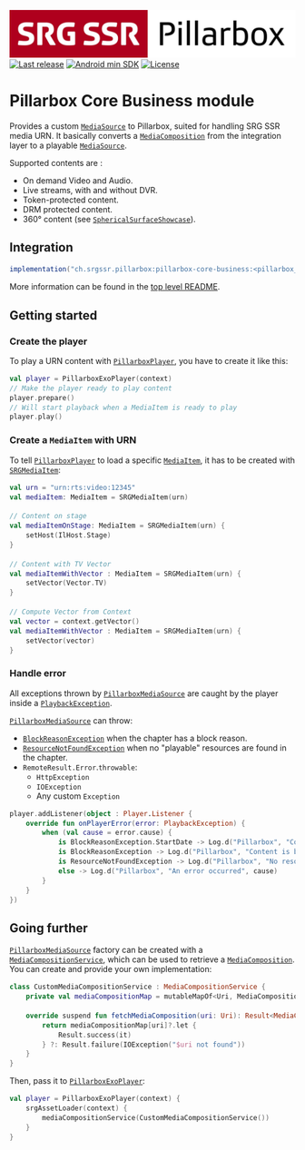 [![Pillarbox logo](https://github.com/SRGSSR/pillarbox-apple/blob/main/docs/README-images/logo.jpg)](https://github.com/SRGSSR/pillarbox-android)
[![Last release](https://img.shields.io/github/v/release/SRGSSR/pillarbox-android?label=Release)](https://github.com/SRGSSR/pillarbox-android/releases)
[![Android min SDK](https://img.shields.io/badge/Android-21%2B-34A853)](https://github.com/SRGSSR/pillarbox-android)
[![License](https://img.shields.io/github/license/SRGSSR/pillarbox-android?label=License)](https://github.com/SRGSSR/pillarbox-android/blob/main/LICENSE)

# Pillarbox Core Business module

Provides a custom [`MediaSource`][media-source-documentation] to Pillarbox, suited for handling SRG SSR media URN. It basically converts a
[`MediaComposition`][media-composition-source] from the integration layer to a playable [`MediaSource`][media-source-documentation].

Supported contents are :

- On demand Video and Audio.
- Live streams, with and without DVR.
- Token-protected content.
- DRM protected content.
- 360° content (see [`SphericalSurfaceShowcase`][spherical-surface-showcase]).

## Integration

```gradle
implementation("ch.srgssr.pillarbox:pillarbox-core-business:<pillarbox_version>")
```

More information can be found in the [top level README](https://github.com/SRGSSR/pillarbox-android#readme).

## Getting started

### Create the player

To play a URN content with [`PillarboxPlayer`][pillarbox-player-source], you have to create it like this:

```kotlin
val player = PillarboxExoPlayer(context)
// Make the player ready to play content
player.prepare()
// Will start playback when a MediaItem is ready to play
player.play() 
```

### Create a `MediaItem` with URN

To tell [`PillarboxPlayer`][pillarbox-player-source] to load a specific [`MediaItem`][media-item-documentation], it has to be created with
[`SRGMediaItem`][srg-media-item-source]:

```kotlin
val urn = "urn:rts:video:12345"
val mediaItem: MediaItem = SRGMediaItem(urn)

// Content on stage
val mediaItemOnStage: MediaItem = SRGMediaItem(urn) {
    setHost(IlHost.Stage)
}

// Content with TV Vector
val mediaItemWithVector : MediaItem = SRGMediaItem(urn) {
    setVector(Vector.TV)
}

// Compute Vector from Context
val vector = context.getVector()
val mediaItemWithVector : MediaItem = SRGMediaItem(urn) {
    setVector(vector)
}
```

### Handle error

All exceptions thrown by [`PillarboxMediaSource`][pillarbox-media-source-source] are caught by the player inside a
[`PlaybackException`][playback-exception-documentation].

[`PillarboxMediaSource`][pillarbox-media-source-source] can throw:

- [`BlockReasonException`][block-reason-exception-source] when the chapter has a block reason.
- [`ResourceNotFoundException`][resource-not-found-exception-source] when no "playable" resources are found in the chapter.
- `RemoteResult.Error`.`throwable`:
    - `HttpException`
    - `IOException`
    - Any custom `Exception`

```kotlin
player.addListener(object : Player.Listener {
    override fun onPlayerError(error: PlaybackException) {
        when (val cause = error.cause) {
            is BlockReasonException.StartDate -> Log.d("Pillarbox", "Content is blocked until ${cause.instant}")
            is BlockReasonException -> Log.d("Pillarbox", "Content is blocked", cause)
            is ResourceNotFoundException -> Log.d("Pillarbox", "No resources found in the chapter")
            else -> Log.d("Pillarbox", "An error occurred", cause)
        }
    }
})
```

## Going further

[`PillarboxMediaSource`][pillarbox-media-source-source] factory can be created with a [`MediaCompositionService`][media-composition-service-source],
which can be used to retrieve a [`MediaComposition`][media-composition-source]. You can create and provide your own implementation:

```kotlin
class CustomMediaCompositionService : MediaCompositionService {
    private val mediaCompositionMap = mutableMapOf<Uri, MediaComposition>()

    override suspend fun fetchMediaComposition(uri: Uri): Result<MediaComposition> {
        return mediaCompositionMap[uri]?.let {
            Result.success(it)
        } ?: Result.failure(IOException("$uri not found"))
    }
}
```

Then, pass it to [`PillarboxExoPlayer`][pillarbox-exo-player-source]:

```kotlin
val player = PillarboxExoPlayer(context) {
    srgAssetLoader(context) {
        mediaCompositionService(CustomMediaCompositionService())
    }
}
```

[block-reason-exception-source]: https://github.com/SRGSSR/pillarbox-android/tree/main/pillarbox-core-business/src/main/java/ch/srgssr/pillarbox/core/business/exception/BlockReasonException.kt
[media-composition-service-source]: https://github.com/SRGSSR/pillarbox-android/tree/main/pillarbox-core-business/src/main/java/ch/srgssr/pillarbox/core/business/integrationlayer/service/MediaCompositionService.kt
[media-composition-source]: https://github.com/SRGSSR/pillarbox-android/tree/main/pillarbox-core-business/src/main/java/ch/srgssr/pillarbox/core/business/integrationlayer/data/MediaComposition.kt
[media-item-documentation]: https://developer.android.com/reference/androidx/media3/common/MediaItem
[media-source-documentation]: https://developer.android.com/reference/androidx/media3/exoplayer/source/MediaSource
[pillarbox-exo-player-source]: https://github.com/SRGSSR/pillarbox-android/tree/main/pillarbox-core-business/src/main/java/ch/srgssr/pillarbox/core/business/PillarboxSRG.kt
[pillarbox-media-source-source]: https://github.com/SRGSSR/pillarbox-android/tree/main/pillarbox-player/src/main/java/ch/srgssr/pillarbox/player/source/PillarboxMediaSource.kt
[pillarbox-player-source]: https://github.com/SRGSSR/pillarbox-android/tree/main/pillarbox-player/src/main/java/ch/srgssr/pillarbox/player/PillarboxPlayer.kt
[playback-exception-documentation]: https://developer.android.com/reference/androidx/media3/common/PlaybackException
[resource-not-found-exception-source]: https://github.com/SRGSSR/pillarbox-android/tree/main/pillarbox-core-business/src/main/java/ch/srgssr/pillarbox/core/business/exception/ResourceNotFoundException.kt
[spherical-surface-showcase]: https://github.com/SRGSSR/pillarbox-android/tree/main/pillarbox-demo/src/main/java/ch/srgssr/pillarbox/demo/ui/showcases/misc/SphericalSurfaceShowcase.kt
[srg-media-item-source]: https://github.com/SRGSSR/pillarbox-android/tree/main/pillarbox-core-business/src/main/java/ch/srgssr/pillarbox/core/business/SRGMediaItem.kt
